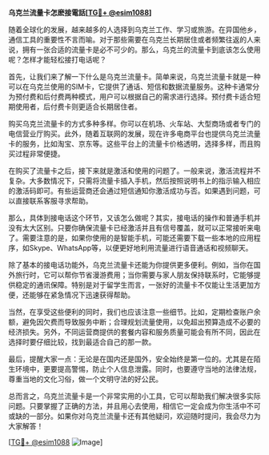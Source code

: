 **乌克兰流量卡怎麽接電話[[TG💪+ @esim1088](https://t.me/s/esim1088)]**

随着全球化的发展，越来越多的人选择到乌克兰工作、学习或旅游。在异国他乡，通信工具的重要性不言而喻。对于那些需要在乌克兰长期居住或者频繁往返的人来说，拥有一张合适的流量卡是必不可少的。那么，乌克兰的流量卡到底该怎么使用呢？怎样才能轻松接打电话呢？

首先，让我们来了解一下什么是乌克兰流量卡。简单来说，乌克兰流量卡就是一种可以在乌克兰使用的SIM卡，它提供了通话、短信和数据流量服务。这种卡通常分为预付费和后付费两种模式，用户可以根据自己的需求进行选择。预付费卡适合短期使用者，后付费卡则更适合长期居住者。

购买乌克兰流量卡的方式多种多样。你可以在机场、火车站、大型商场或者专门的电信营业厅购买。此外，随着互联网的发展，现在许多电商平台也提供乌克兰流量卡的服务，比如淘宝、京东等。这些平台上的流量卡价格透明，选择多样，而且购买过程非常便捷。

在购买了流量卡之后，接下来就是激活和使用的问题了。一般来说，激活流程并不复杂。大多数情况下，只需将流量卡插入手机，然后按照说明书上的指示输入相应的激活码即可。有些运营商还会通过短信通知你激活成功与否。如果遇到问题，可以直接联系客服寻求帮助。

那么，具体到接电话这个环节，又该怎么做呢？其实，接电话的操作和普通手机并没有太大区别。只要你确保流量卡已经激活并且有信号覆盖，就可以正常接听来电了。需要注意的是，如果你使用的是智能手机，可能还需要下载一些本地的应用程序，如Skype、WhatsApp等，以便更好地利用流量进行语音通话和视频聊天。

除了基本的接电话功能外，乌克兰流量卡还能为你提供更多便利。例如，当你在国外旅行时，它可以帮你节省漫游费用；当你需要与家人朋友保持联系时，它能够提供稳定的通讯保障。特别是对于留学生而言，一张好的流量卡不仅能让生活更加方便，还能够在紧急情况下迅速获得帮助。

当然，在享受这些便利的同时，我们也应该注意一些细节。比如，定期检查账户余额，避免因欠费而导致服务中断；合理规划流量使用，以免超出预算造成不必要的经济损失。另外，不同运营商提供的套餐内容和服务质量可能会有所不同，因此在选择时要仔细比较，找到最适合自己的那一款。

最后，提醒大家一点：无论是在国内还是国外，安全始终是第一位的。尤其是在陌生环境中，更要提高警惕，防止个人信息泄露。同时，也要遵守当地的法律法规，尊重当地的文化习俗，做一个文明守法的好公民。

总而言之，乌克兰流量卡是一个非常实用的小工具，它可以帮助我们解决很多实际问题。只要掌握了正确的方法，并且用心去使用，相信它一定会成为你生活中不可或缺的一部分。如果你对乌克兰流量卡还有其他疑问，欢迎随时提问，我会尽力为大家解答！

[[TG💪+ @esim1088](https://t.me/s/esim1088) ![Image](https://i.postimg.cc/4NQfJmqS/Snipaste-2025-05-13-00-14-12.png)]